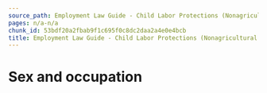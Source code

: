 ```yaml
---
source_path: Employment Law Guide - Child Labor Protections (Nonagricultural Work).md
pages: n/a-n/a
chunk_id: 53bdf20a2fbab9f1c695f0c8dc2daa2a4e0e4bcb
title: Employment Law Guide - Child Labor Protections (Nonagricultural Work)
---
```

# Sex and occupation
